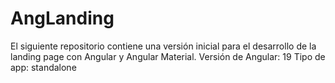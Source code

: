 # AngLanding
El siguiente repositorio contiene una versión inicial para el desarrollo de la landing page con Angular y Angular Material.
Versión de Angular: 19
Tipo de app: standalone

